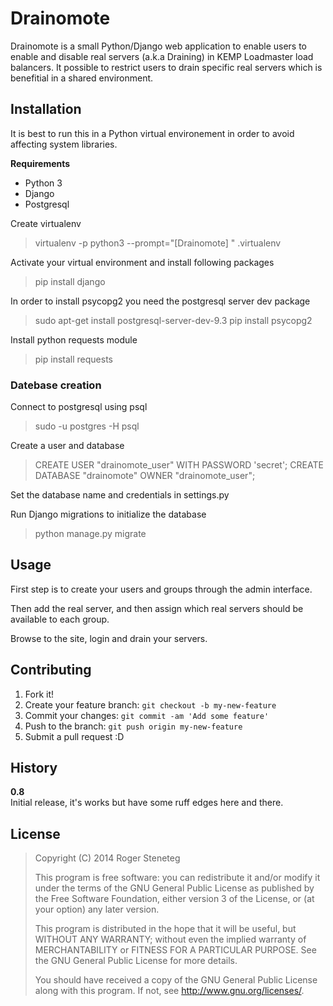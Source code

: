 # Drainomote
 
Drainomote is a small Python/Django web application to enable users to enable and disable real servers (a.k.a Draining) in KEMP Loadmaster load balancers. It possible to restrict users to drain specific real servers which is benefitial in a shared environment.
 
## Installation
 
It is best to run this in a Python virtual environement in order to avoid affecting system libraries.

**Requirements**

* Python 3
* Django
* Postgresql

Create virtualenv

> virtualenv -p python3 --prompt="[Drainomote] " .virtualenv

Activate your virtual environment and install following packages

> pip install django

In order to install psycopg2 you need the postgresql server dev package

> sudo apt-get install postgresql-server-dev-9.3
> pip install psycopg2

Install python requests module

> pip install requests

### Datebase creation

Connect to postgresql using psql

> sudo -u postgres -H psql

Create a user and database

> CREATE USER "drainomote_user" WITH PASSWORD 'secret';
> CREATE DATABASE "drainomote" OWNER "drainomote_user";

Set the database name and credentials in settings.py

Run Django migrations to initialize the database

> python manage.py migrate

## Usage
 
First step is to create your users and groups through the admin interface.

Then add the real server, and then assign which real servers should be available to each group.

Browse to the site, login and drain your servers.
 
## Contributing
 
1. Fork it!
2. Create your feature branch: `git checkout -b my-new-feature`
3. Commit your changes: `git commit -am 'Add some feature'`
4. Push to the branch: `git push origin my-new-feature`
5. Submit a pull request :D
 
## History
 
**0.8**  
Initial release, it's works but have some ruff edges here and there.
 
## License
 
> Copyright (C) 2014  Roger Steneteg
>
> This program is free software: you can redistribute it and/or modify
> it under the terms of the GNU General Public License as published by
> the Free Software Foundation, either version 3 of the License, or
> (at your option) any later version.
>
> This program is distributed in the hope that it will be useful,
> but WITHOUT ANY WARRANTY; without even the implied warranty of
> MERCHANTABILITY or FITNESS FOR A PARTICULAR PURPOSE.  See the
> GNU General Public License for more details.
>
> You should have received a copy of the GNU General Public License
> along with this program.  If not, see <http://www.gnu.org/licenses/>.
